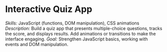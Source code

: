 # Interactive Quiz App
_Skills:_ JavaScript (functions, DOM manipulation), CSS animations
_Description:_ Build a quiz app that presents multiple-choice questions, tracks the score, and displays results. Add animations or transitions to make the interface engaging.
_Goal:_ Strengthen JavaScript basics, working with events and DOM manipulation.